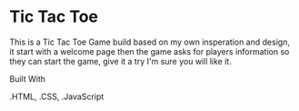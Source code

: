 # Tic Tac Toe

This is a Tic Tac Toe Game build based on my own insperation and design, it start with a welcome page then the game asks for players information so they can start the game, give it a try I'm sure you will like it.

Built With

.HTML,
.CSS,
.JavaScript

